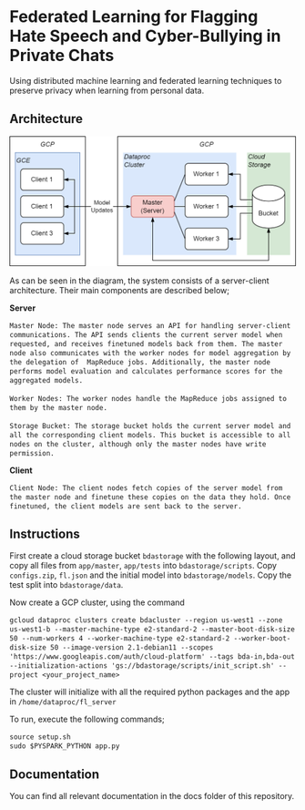 # Federated Learning for Flagging Hate Speech and Cyber-Bullying in Private Chats
Using distributed machine learning and federated learning techniques to preserve privacy when learning from personal data.

## Architecture
![Architecture Diagram](docs/assets/architecture.png)

As can be seen in the diagram, the system consists of a server-client architecture. Their main components are described below;

**Server**

    Master Node: The master node serves an API for handling server-client communications. The API sends clients the current server model when requested, and receives finetuned models back from them. The master node also communicates with the worker nodes for model aggregation by the delegation of  MapReduce jobs. Additionally, the master node performs model evaluation and calculates performance scores for the aggregated models.
    
    Worker Nodes: The worker nodes handle the MapReduce jobs assigned to them by the master node.
    
    Storage Bucket: The storage bucket holds the current server model and all the corresponding client models. This bucket is accessible to all nodes on the cluster, although only the master nodes have write permission.

**Client**

    Client Node: The client nodes fetch copies of the server model from the master node and finetune these copies on the data they hold. Once finetuned, the client models are sent back to the server.

## Instructions

First create a cloud storage bucket `bdastorage` with the following layout, and copy all files from `app/master`, `app/tests` into `bdastorage/scripts`. Copy `configs.zip`, `fl.json` and the initial model into `bdastorage/models`. Copy the test split into `bdastorage/data`.


Now create a GCP cluster, using the command
```
gcloud dataproc clusters create bdacluster --region us-west1 --zone us-west1-b --master-machine-type e2-standard-2 --master-boot-disk-size 50 --num-workers 4 --worker-machine-type e2-standard-2 --worker-boot-disk-size 50 --image-version 2.1-debian11 --scopes 'https://www.googleapis.com/auth/cloud-platform' --tags bda-in,bda-out --initialization-actions 'gs://bdastorage/scripts/init_script.sh' --project <your_project_name>
```

The cluster will initialize with all the required python packages and the app in `/home/dataproc/fl_server`

To run, execute the following commands;
```
source setup.sh
sudo $PYSPARK_PYTHON app.py
```

## Documentation
You can find all relevant documentation in the docs folder of this repository.

